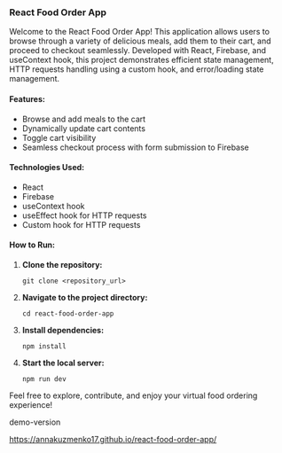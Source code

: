 
### React Food Order App

Welcome to the React Food Order App! This application allows users to browse through a variety of delicious meals, add them to their cart, and proceed to checkout seamlessly. Developed with React, Firebase, and useContext hook, this project demonstrates efficient state management, HTTP requests handling using a custom hook, and error/loading state management.

#### Features:
- Browse and add meals to the cart
- Dynamically update cart contents
- Toggle cart visibility
- Seamless checkout process with form submission to Firebase

#### Technologies Used:
- React
- Firebase
- useContext hook
- useEffect hook for HTTP requests
- Custom hook for HTTP requests

#### How to Run:

1. **Clone the repository:**
    ```
    git clone <repository_url>
    ```

2. **Navigate to the project directory:**
    ```
    cd react-food-order-app
    ```

3. **Install dependencies:**
    ```
    npm install
    ```

4. **Start the local server:**
    ```
    npm run dev
    ```

Feel free to explore, contribute, and enjoy your virtual food ordering experience!

demo-version

https://annakuzmenko17.github.io/react-food-order-app/
